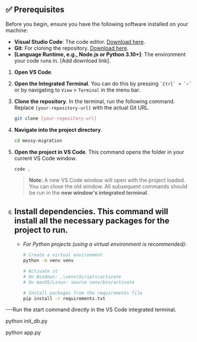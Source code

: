 ## ✅ Prerequisites

Before you begin, ensure you have the following software installed on your machine:

- **Visual Studio Code**: The code editor. [Download here](https://code.visualstudio.com/).
- **Git**: For cloning the repository. [Download here](https://git-scm.com/).
- **[Language Runtime, e.g., Node.js or Python 3.10+]**: The environment your code runs in. [Add download link].



1.  **Open VS Code**.

2.  **Open the Integrated Terminal**. You can do this by pressing `` `Ctrl` + `~` `` or by navigating to `View` > `Terminal` in the menu bar.

3.  **Clone the repository**. In the terminal, run the following command. Replace `[your-repository-url]` with the actual Git URL.
    ```bash
    git clone [your-repository-url]
    ```

4.  **Navigate into the project directory**.
    ```bash
    cd messy-migration
    ```

5.  **Open the project in VS Code**. This command opens the folder in your current VS Code window.
    ```bash
    code .
    ```
    > **Note:** A new VS Code window will open with the project loaded. You can close the old window. All subsequent commands should be run in the **new window's integrated terminal**.

6.  **Install dependencies**. This command will install all the necessary packages for the project to run.
    -  
    -   *For Python projects (using a virtual environment is recommended):*
        ```bash
        # Create a virtual environment
        python -m venv venv
        
        # Activate it
        # On Windows: .\venv\Scripts\activate
        # On macOS/Linux: source venv/bin/activate
        
        # Install packages from the requirements file
        pip install -r requirements.txt
        ```

---Run the start command directly in the VS Code integrated terminal.

python init_db.py

python app.py